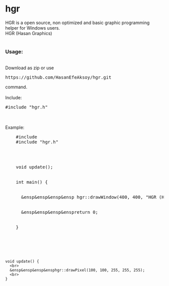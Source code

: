 # hgr
HGR is a open source, non optimized and basic graphic programming helper for Windows users.
<br>
HGR (Hasan Graphics)
<br>
<br>
<h3>Usage:</h3>
<br>
Download as zip or use <pre>https://github.com/HasanEfeAksoy/hgr.git</pre> command.
<br>
<br>
Include: <pre>#include "hgr.h"</pre>
<br>
<br>
Example: 
<pre>
    #include <iostream>
    #include "hgr.h"
    <br>
    <br>
    void update();
    <br>
    int main() {
      <br>
      &ensp&ensp&ensp&ensp hgr::drawWindow(400, 400, "HGR (Hasan Graphics) Window", 0, 0, 0, update);
      <br>
      &ensp&ensp&ensp&enspreturn 0;
      <br>
    }
      <br>
      <br>
    
    void update() {
      <br>
      &ensp&ensp&ensp&ensphgr::drawPixel(100, 100, 255, 255, 255);
      <br>
    }
</pre>
<br>
